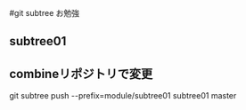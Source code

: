 #git subtree お勉強

## subtree01

## combineリポジトリで変更

git subtree push --prefix=module/subtree01 subtree01 master
